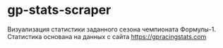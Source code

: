 # gp-stats-scraper
Визуализация статистики заданного сезона чемпионата Формулы-1. \
Статистика основана на данных с сайта https://gpracingstats.com